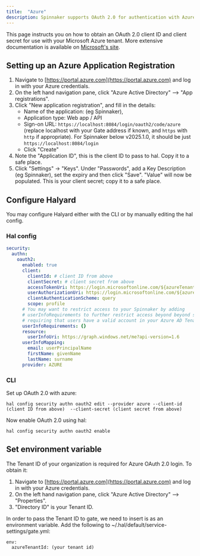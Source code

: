```yaml
---
title:  "Azure"
description: Spinnaker supports OAuth 2.0 for authentication with Azure.
---
```


This page instructs you on how to obtain an OAuth 2.0 client ID and client secret for
use with your Microsoft Azure tenant. More extensive documentation is available on
[Microsoft's site](https://docs.microsoft.com/en-us/azure/active-directory/azuread-dev/v1-protocols-oauth-code).

## Setting up an Azure Application Registration

1. Navigate to [https://portal.azure.com](https://portal.azure.com) and log in with your Azure credentials.
2. On the left hand navigation pane, click "Azure Active Directory" --> "App registrations".
3. Click "New application registration", and fill in the details:
   - Name of the application: (eg Spinnaker),
   - Application type: Web app / API
   - Sign-on URL: `https://localhost:8084/login/oauth2/code/azure`  (replace localhost with your Gate address if known, and `https` with `http` if appropriate). For Spinnaker below v2025.1.0, it should be just `https://localhost:8084/login`
   - Click "Create"
4. Note the "Application ID", this is the client ID to pass to hal. Copy it to a safe place.
5. Click "Settings" -> "Keys". Under "Passwords", add a Key Description (eg Spinnaker), set the expiry and then click "Save".
   "Value" will now be populated. This is your client secret; copy it to a safe place.

## Configure Halyard

You may configure Halyard either with the CLI or by manually editing the hal config.

### Hal config

```yaml
security:
  authn:
    oauth2:
      enabled: true
      client:
        clientId: # client ID from above
        clientSecret: # client secret from above
        accessTokenUri: https://login.microsoftonline.com/${azureTenantId}/oauth2/token
        userAuthorizationUri: https://login.microsoftonline.com/${azureTenantId}/oauth2/authorize?resource=https://graph.windows.net
        clientAuthenticationScheme: query
        scope: profile
      # You may want to restrict access to your Spinnaker by adding
      # userInfoRequirements to further restrict access beyond beyond simply
      # requiring that users have a valid account in your Azure AD Tenant.
      userInfoRequirements: {}
      resource:
        userInfoUri: https://graph.windows.net/me?api-version=1.6
      userInfoMapping:
        email: userPrincipalName
        firstName: givenName
        lastName: surname
      provider: AZURE
```

### CLI

Set up OAuth 2.0 with azure:

`hal config security authn oauth2 edit --provider azure --client-id (client ID from above)  --client-secret (client secret from above)`

Now enable OAuth 2.0 using hal:

`hal config security authn oauth2 enable`


## Set environment variable
The Tenant ID of your organization is required for Azure OAuth 2.0 login. To obtain it:
1. Navigate to [https://portal.azure.com](https://portal.azure.com) and log in with your Azure credentials.
2. On the left hand navigation pane, click "Azure Active Directory" --> "Properties".
3. "Directory ID" is your Tenant ID.

In order to pass the Tenant ID to gate, we need to insert is as an environment variable. Add the following to ~/.hal/default/service-settings/gate.yml:
```
env:
  azureTenantId: (your tenant id)
```
